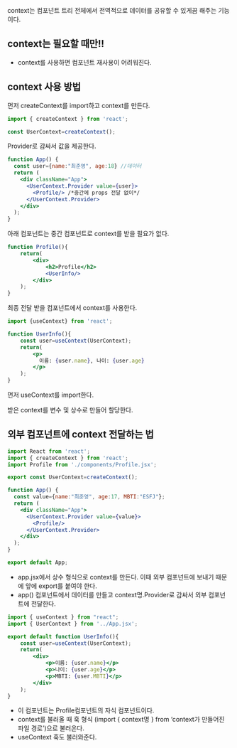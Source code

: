 context는 컴포넌트 트리 전체에서 전역적으로 데이터를 공유할 수 있게끔 해주는 기능이다.

## context는 필요할 때만!!

- context를 사용하면 컴포넌트 재사용이 어려워진다.

## context 사용 방법

먼저 createContext를 import하고 context를 만든다.

```jsx
import { createContext } from 'react';

const UserContext=createContext();
```

Provider로 감싸서 값을 제공한다.

```jsx
function App() {
  const user={name:"최준영", age:18} //데이터
  return (
    <div className="App">
      <UserContext.Provider value={user}>
        <Profile/> /*중간에 props 전달 없이*/
      </UserContext.Provider>
    </div>
  );
}
```

아래 컴포넌트는 중간 컴포넌트로 context를 받을 필요가 없다.

```jsx
function Profile(){
    return(
        <div>
            <h2>Profile</h2>
            <UserInfo/>
        </div>
    );
}
```

최종 전달 받을 컴포넌트에서 context를 사용한다.

```jsx
import {useContext} from 'react';

function UserInfo(){
    const user=useContext(UserContext);
    return(
        <p>
          이름: {user.name}, 나이: {user.age}
        </p>
    );
}
```

먼저 useContext를 import한다.

받은 context를 변수 및 상수로 만들어 할당한다.

## 외부 컴포넌트에 context 전달하는 법

```jsx
import React from 'react';
import { createContext } from 'react';
import Profile from './components/Profile.jsx';

export const UserContext=createContext();

function App() {
  const value={name:"최준영", age:17, MBTI:"ESFJ"};
  return (
    <div className="App">
      <UserContext.Provider value={value}>
        <Profile/>
      </UserContext.Provider>
    </div>
  );
}

export default App;
```

- app.jsx에서 상수 형식으로 context를 만든다. 이때 외부 컴포넌트에 보내기 때문에 앞에 export를 붙여야 한다.
- app() 컴포넌트에서 데이터를 만들고 context명.Provider로 감싸서 외부 컴포넌트에 전달한다.

```jsx
import { useContext } from "react";
import { UserContext } from '../App.jsx';

export default function UserInfo(){
    const user=useContext(UserContext);
    return(
        <div>
            <p>이름: {user.name}</p>
            <p>나이: {user.age}</p>
            <p>MBTI: {user.MBTI}</p>
        </div>
    );
}
```

- 이 컴포넌트는 Profile컴포넌트의 자식 컴포넌트이다.
- context를 불러올 때 훅 형식 (import { context명 } from ‘context가 만들어진 파일 경로’)으로 불러온다.
- useContext 훅도 불러와준다.
